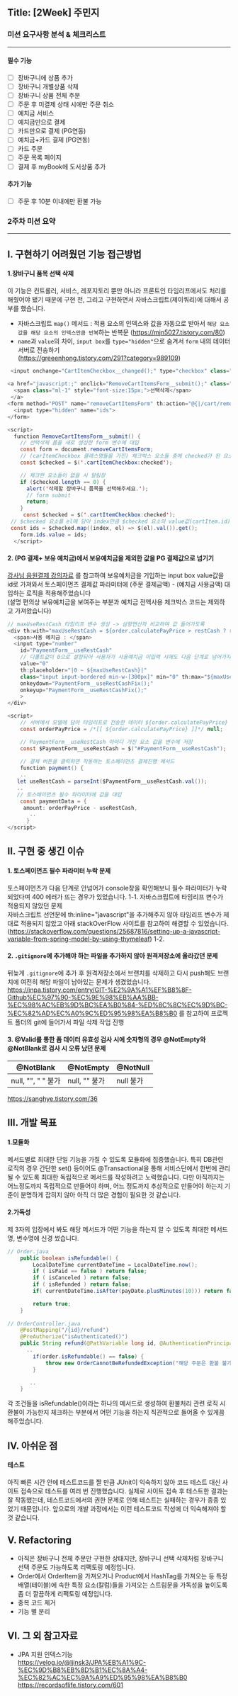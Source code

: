 ## Title: [2Week] 주민지

### 미션 요구사항 분석 & 체크리스트

---
#### 필수 기능

- [ ] 장바구니에 상품 추가
- [ ] 장바구니 개별상품 삭제
- [ ] 장바구니 상품 전체 주문
- [ ] 주문 후 미결제 상태 시에만 주문 취소
- [ ] 예치금 서비스
- [ ] 예치금만으로 결제
- [ ] 카드만으로 결제 (PG연동)
- [ ] 예치금+카드 결제 (PG연동)
- [ ] 카드 주문
- [ ] 주문 목록 페이지
- [ ] 결제 후 myBook에 도서상품 추가

#### 추가 기능
- [ ] 주문 후 10분 이내에만 환불 가능


### 2주차 미션 요약

---

## I. 구현하기 어려웠던 기능 접근방법
#### 1.장바구니 품목 선택 삭제
이 기능은 컨트롤러, 서비스, 레포지토리 뿐만 아니라 프론트인 타임리프에서도 처리를 해줬어야 됐기 때문에 구현 전, 그리고 구현하면서 자바스크립트(제이쿼리)에 대해서 공부를 했습니다. <br>
- 자바스크립트 `map()` 메서드 : 적용 요소의 인덱스와 값을 자동으로 받아서 `해당 요소값을 해당 요소의 인덱스만큼 반복`하는 반복문 (https://mjn5027.tistory.com/80)
- `name`과 `value`의 차이, `input box`를 `type="hidden"`으로 숨겨서 `form` 내의 데이터 서버로 전송하기 <br> (https://greeenhong.tistory.com/291?category=989109)
```java
 <input onchange="CartItemCheckbox__changed();" type="checkbox" class="cartItemCheckbox checkbox" th:value="${cartItem.id}">
 
<a href="javascript:;" onclick="RemoveCartItemsForm__submit();" class="btn btn-outline-secondary btn-sm py-2 px-4">
  <span class="ml-1" style="font-size:15px;">선택삭제</span>
 </a>
<form method="POST" name="removeCartItemsForm" th:action="@{|/cart/remove|}" hidden>
  <input type="hidden" name="ids">
</form>

<script>
  function RemoveCartItemsForm__submit() {
    // 선택삭제 폼을 새로 생성한 form 변수에 대입
    const form = document.removeCartItemsForm;
    // (carItemCheckbox 클래스명들을 가진) 체크박스 요소들 중에 checked가 된 요소를 %checked 변수에 대입
    const $checked = $('.cartItemCheckbox:checked');

    // 체크한 요소들이 없을 시 알림창
    if ($checked.length == 0) {
      alert('삭제할 장바구니 품목을 선택해주세요.');
      // form submit
      return;
    }
     const $checked = $('.cartItemCheckbox:checked');
 // $checked 요소를 el에 담아 index만큼 $checked 요소의 value값(cartItem.id)를 변수ids에 저장    
 const ids = $checked.map((index, el) => $(el).val()).get();
    form.ids.value = ids;
  </script>
```
#### 2. (PG 결제+ 보유 예치금)에서 보유예치금을 제외한 값을 PG 결제값으로 넘기기
[강사님 음원결제 강의자료](https://wiken.io/ken/10764) 를 참고하여 보유예치금을 기입하는 input box value값을 id로 가져와서 토스페이먼츠 결제값 파라미터에 (주문 결제금액) - (예치금 사용금액) 대입하는 로직을 적용해주었습니다 <br>
(설명 편의상 보유예치금을 보여주는 부분과 예치금 전액사용 체크박스 코드는 제외하고 가져왔습니다)
```java
// maxUseRestCash 타임리프 변수 생성 -> 삼항연산자 비교하여 값 들어가도록
<div th:with="maxUseRestCash = ${order.calculatePayPrice > restCash ? restCash : order.calculatePayPrice}">
  <span>사용 예치금 : </span>
  <input type="number" 
    id="PaymentForm__useRestCash"
    // 디폴트값이 0으로 설정되어 사용자가 사용예치금 미입력 시에도 다음 단계로 넘어가지 않는 일이 없도록
    value="0" 
    th:placeholder="|0 ~ ${maxUseRestCash}|"
    class="input input-bordered min-w-[300px]" min="0" th:max="${maxUseRestCash}"
    onkeydown="PaymentForm__useRestCashFix();"
    onkeyup="PaymentForm__useRestCashFix();"
    >
</div>

<script>
    // 서버에서 모델에 담아 타임리프로 전송한 데이터 ${order.calculatePayPrice} 값을 변수 orderPayPrice에 저장
    const orderPayPrice = /*[[ ${order.calculatePayPrice} ]]*/ null;

    // PaymentForm__useRestCash 아이디 가진 요소 값을 변수에 저장
    const $PaymentForm__useRestCash = $("#PaymentForm__useRestCash");
    
    // 결제 버튼을 클릭하면 작동하는 토스페이먼츠 결제진행 메서드
    function payment() {
    ..
   let useRestCash = parseInt($PaymentForm__useRestCash.val());
   ..
   // 토스페이먼츠 필수 파라미터에 값을 대입
    const paymentData = {
     amount: orderPayPrice - useRestCash,
       ..
      }
</script>
```
## II. 구현 중 생긴 이슈

#### 1. 토스페이먼츠 필수 파라미터 누락 문제
토스페이먼츠가 다음 단계로 안넘어가 console창을 확인해보니 필수 파라미터가 누락되었다며 400 에러가 뜨는 경우가 있었습니다.
1-1. 자바스크립트에 타임리프 변수가 적용되지 않았던 문제 <br>
자바스크립트 선언문에 th:inline="javascript"을 추가해주지 않아 타임리프 변수가 제대로 적용되지 않았고 아래 stackOverFlow 사이트를 참고하여 해결할 수 있었습니다.
(https://stackoverflow.com/questions/25687816/setting-up-a-javascript-variable-from-spring-model-by-using-thymeleaf)
1-2.

#### 2. `.gitignore`에 추가해야 하는 파일을 추가하지 않아 원격저장소에 올라갔던 문제
뒤늦게 `.gitignore`에 추가 후 원격저장소에서 브랜치를 삭제하고 다시 push해도 브랜치에 여전히 해당 파일이 남아있는 문제가 생겼었습니다.
https://inpa.tistory.com/entry/GIT-%E2%9A%A1%EF%B8%8F-Github%EC%97%90-%EC%9E%98%EB%AA%BB-%EC%98%AC%EB%9D%BC%EA%B0%84-%ED%8C%8C%EC%9D%BC-%EC%82%AD%EC%A0%9C%ED%95%98%EA%B8%B0 를 참고하여 프로젝트 폴더의 git에 들어가서 파일 삭제 작업 진행

#### 3. @Valid를 통한 폼 데이터 유효성 검사 시에 숫자형의 경우 @NotEmpty와 @NotBlank로 검사 시 오류 났던 문제
|  @NotBlank      |  @NotEmpty |@NotNull|
|-----------------|------------|--------|
|null, "", " " 불가|null, "" 불가|null 불가|

https://sanghye.tistory.com/36


## III. 개발 목표

#### 1.모듈화
메서드별로 최대한 단일 기능을 가질 수 있도록 모듈화에 집중했습니다.
특히 DB관련 로직의 경우 간단한 set() 등이어도 @Transactional을 통해 서비스단에서 한번에 관리될 수 있도록 최대한 독립적으로 메서드를 작성하려고 노력했습니다.
다만 아직까지는 어느정도까지 독립적으로 만들어야 하며, 어느 정도까지 추상적으로 만들어야 하는지 기준이 분명하게 잡히지 않아 아직 더 많은 경험이 필요한 것 같습니다.

#### 2.가독성
제 3자의 입장에서 봐도 해당 메서드가 어떤 기능을 하는지 알 수 있도록 최대한 메서드명, 변수명에 신경 썼습니다.
```java
// Order.java
    public boolean isRefundable() {
        LocalDateTime currentDateTime = LocalDateTime.now();
        if ( isPaid == false ) return false;
        if ( isCanceled ) return false;
        if ( isRefunded ) return false;
        if( currentDateTime.isAfter(payDate.plusMinutes(10))) return false;

        return true;
    }
    
// OrderController.java
    @PostMapping("/{id}/refund")
    @PreAuthorize("isAuthenticated()")
    public String refund(@PathVariable long id, @AuthenticationPrincipal MemberContext memberContext) {
      ..
        if(order.isRefundable() == false) {
            throw new OrderCannotBeRefundedException("해당 주문은 환불 불가능합니다.");
        }

       ..
    }
``` 
각 조건들을 isRefundable()이라는 하나의 메서드로 생성하여 환불처리 관련 로직 시 환불이 가능한지 체크하는 부분에서 어떤 기능을 하는지 직관적으로 들어올 수 있게끔 해주었습니다.


## IV. 아쉬운 점
#### 테스트
아직 빠른 시간 안에 테스트코드를 짤 만큼 JUnit이 익숙하지 않아 코드 테스트 대신 사이트 접속으로 테스트를 여러 번 진행했습니다.
실제로 사이트 접속 후 테스트한 결과는 잘 작동했는데, 테스트코드에서의 권한 문제로 인해 테스트는 실패하는 경우가 종종 있었기 때문입니다.
앞으로의 개발 과정에서는 이런 테스트코드 작성에 더 익숙해져야 할 것 같습니다.


## V. Refactoring
- 아직은 장바구니 전체 주문만 구현한 상태지만, 장바구니 선택 삭제처럼 장바구니 선택 주문도 가능하도록 리팩토링 예정입니다.
- Order에서 OrderItem을 가져오거나 Product에서 HashTag를 가져오는 등 특정 배열(테이블)에 속한 특정 요소(칼럼)들을 가져오는 스트림문을 가독성을 높이도록 좀 더 깔끔하게 리팩토링 예정입니다.
- 중복 코드 제거
- 기능 별 분리

## VI. 그 외 참고자료
- JPA 지원 인덱스기능 <br>
 https://velog.io/@ljinsk3/JPA%EB%A1%9C-%EC%9D%B8%EB%8D%B1%EC%8A%A4-%EC%82%AC%EC%9A%A9%ED%95%98%EA%B8%B0 <br>
 https://recordsoflife.tistory.com/601
